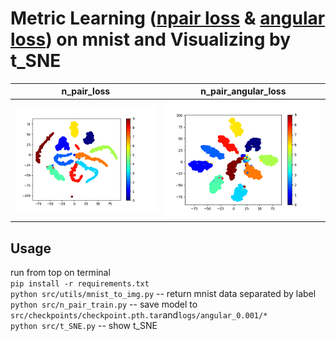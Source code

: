 # Metric Learning ([npair loss](http://www.nec-labs.com/uploads/images/Department-Images/MediaAnalytics/papers/nips16_npairmetriclearning.pdf) & [angular loss](https://arxiv.org/pdf/1708.01682.pdf)) on mnist and Visualizing by t_SNE

n_pair_loss|n_pair_angular_loss
---|---
![](img/n_pair_loss_S.png)|![](img/n_pair_angular_loss_S.png)



## Usage
run from top on terminal   
`pip install -r requirements.txt`  
`python src/utils/mnist_to_img.py` -- return mnist data separated by label  
`python src/n_pair_train.py` -- save model to `src/checkpoints/checkpoint.pth.tar`and`logs/angular_0.001/*`  
`python src/t_SNE.py` -- show t_SNE  
